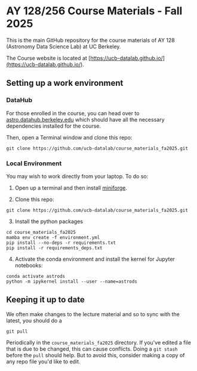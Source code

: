 # AY 128/256 Course Materials - Fall 2025

This is the main GitHub repository for the course materials of AY 128 (Astronomy Data Science Lab) at UC Berkeley.

The Course website is located at [https://ucb-datalab.github.io/](https://ucb-datalab.github.io/).


## Setting up a work environment

### DataHub

For those enrolled in the course, you can head over to [astro.datahub.berkeley.edu](https://astro.datahub.berkeley.edu) which should have all the necessary dependencies installed for the course.

Then, open a Terminal window and clone this repo:

 ```
 git clone https://github.com/ucb-datalab/course_materials_fa2025.git
 ```

### Local Environment

You may wish to work directly from your laptop. To do so:

   1. Open up a terminal and then install [miniforge](https://github.com/conda-forge/miniforge?tab=readme-ov-file#install).

   2. Clone this repo: 
   
 ```
 git clone https://github.com/ucb-datalab/course_materials_fa2025.git
 ```

  3. Install the python packages

 ```
 cd course_materials_fa2025
 mamba env create -f environment.yml
 pip install --no-deps -r requirements.txt
 pip install -r requirements_deps.txt
 ```
 
  4. Activate the conda environment and install the kernel for Jupyter notebooks:
  
 ```
 conda activate astrods
 python -m ipykernel install --user --name=astrods
 ```
 
## Keeping it up to date
 
 We often make changes to the lecture material and so to sync with the latest, you should do a 
 
 ```
 git pull
 ```
 
Periodically in the `course_materials_fa2025` directory. If you've edited a file that is due to be changed, this can cause conflicts. Doing a `git stash` before the `pull` should help. But to avoid this, consider making a copy of any repo file you'd like to edit.

 
 
